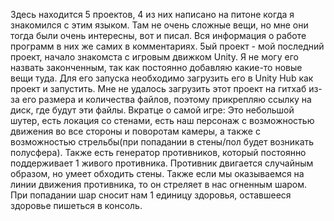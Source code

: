 Здесь находится 5 проектов, 4 из них написано на питоне когда я знакомился с этим языком. Там не очень сложные вещи, но мне они тогда были очень интересны, вот и писал. 
Вся информация о работе программ в них же самих в комментариях. 5ый проект - мой последний проект, начало знакомста с игровым движком Unity. Я не могу его назвать 
законченным, так как постоянно добавляю какие-то новые вещи туда. Для его запуска необходимо загрузить его в Unity Hub как проект и запустить. Мне не удалось загрузить 
этот проект на гитхаб из-за его размера и количества файлов, поэтому прикрепляю ссылку на диск, где будут эти файлы. Вкратце о самой игре: Это небольшой шутер, есть 
локация со стенами, есть наш персонаж с возможностью движения во все стороны и поворотам камеры, а также с возможностью стрельбы(при попадании в стены/пол будет 
возникать полусфера). Также есть генератор противников, который постоянно поддерживает 1 живого противника. Противник двигается случайным образом, но умеет обходить 
стены. Также если мы оказываемся на линии движения противника, то он стреляет в нас огненным шаром. При попадании шар сносит нам 1 единицу здоровья, оставшееся здоровье
пишеться в консоль. 

